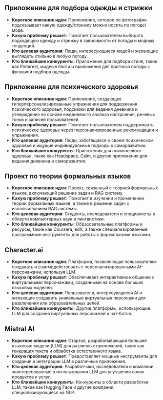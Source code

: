 ## Приложение для подбора одежды и стрижки

- **Короткое описание идеи**: Приложение, которое по фотографии подсказывает какую одежду/стрижку можно носить по погоде/моде.
- **Какую проблему решает**: Помогает пользователям выбирать подходящую одежду и стрижку в зависимости от погоды и модных тенденций.
- **Кто целевая аудитория**: Люди, интересующиеся модой и желающие выглядеть стильно в любую погоду.
- **Кто ближайшие конкуренты**: Приложения для подбора стиля, такие как Pinterest, модные блоги и приложения для прогноза погоды с функцией подбора одежды.

## Приложение для психического здоровья

- **Короткое описание идеи**: Приложение, создающее гиперперсонализированные упражнения для поддержания психического здоровья, подсказки для ведения дневника и утверждения на основе ежедневного анализа настроения, речевых тонов и записей пользователей.
- **Какую проблему решает**: Помогает пользователям поддерживать психическое здоровье через персонализированные рекомендации и упражнения.
- **Кто целевая аудитория**: Люди, заботящиеся о своем психическом здоровье и ищущие индивидуальные подходы к саморазвитию.
- **Кто ближайшие конкуренты**: Приложения для психического здоровья, такие как Headspace, Calm, и другие приложения для ведения дневника и саморазвития.

## Проект по теории формальных языков

- **Короткое описание идеи**: Проект, связанный с теорией формальных языков, включающий решение задач и RAG систему.
- **Какую проблему решает**: Помогает в изучении и применении теории формальных языков, а также в решении задач с использованием RAG системы.
- **Кто целевая аудитория**: Студенты, исследователи и специалисты в области компьютерных наук и лингвистики.
- **Кто ближайшие конкуренты**: Образовательные платформы и ресурсы, такие как Coursera, edX, а также специализированные программные инструменты для работы с формальными языками.

## Character.ai

- **Короткое описание идеи**: Платформа, позволяющая пользователям создавать и взаимодействовать с персонализированными AI-персонажами, используя LLM.
- **Какую проблему решает**: Обеспечивает интерактивное общение с виртуальными персонажами, созданными на основе больших языковых моделей.
- **Кто целевая аудитория**: Пользователи, интересующиеся AI и желающие создавать уникальные виртуальные персонажи для развлечения или образовательных целей.
- **Кто ближайшие конкуренты**: Другие платформы, использующие LLM для создания виртуальных персонажей и чат-ботов.

## Mistral AI

- **Короткое описание идеи**: Стартап, разрабатывающий большие языковые модели (LLM) для различных приложений, таких как генерация текста и обработка естественного языка.
- **Какую проблему решает**: Предоставляет мощные инструменты для создания и интеграции LLM в различные приложения.
- **Кто целевая аудитория**: Разработчики, исследователи и компании, заинтересованные в использовании LLM для улучшения своих продуктов и услуг.
- **Кто ближайшие конкуренты**: Конкуренты в области разработки LLM, такие как Hugging Face и другие компании, специализирующиеся на NLP.